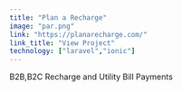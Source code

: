 ```yaml
---
title: "Plan a Recharge"
image: "par.png"
link: "https://planarecharge.com/"
link_title: "View Project"
technology: ["laravel","ionic"]
---
```

B2B,B2C Recharge and Utility Bill Payments
